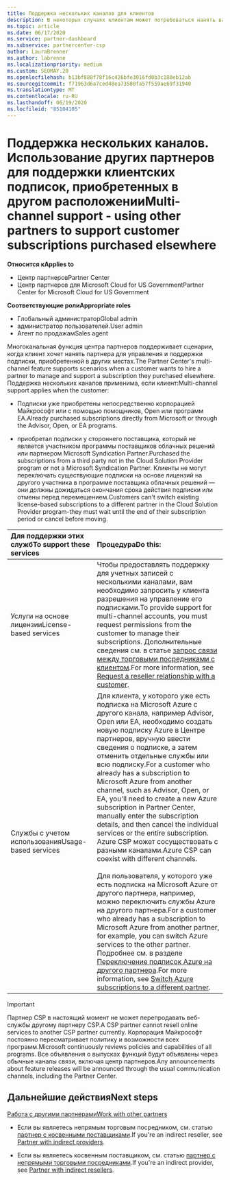 ```yaml
---
title: Поддержка нескольких каналов для клиентов
description: В некоторых случаях клиентам может потребоваться нанять вас за предоставление и поддержку подписки, приобретенной в других местах.
ms.topic: article
ms.date: 06/17/2020
ms.service: partner-dashboard
ms.subservice: partnercenter-csp
author: LauraBrenner
ms.author: labrenne
ms.localizationpriority: medium
ms.custom: SEOMAY.20
ms.openlocfilehash: b13bf888f78f16c426bfe3016fd0b3c180eb12ab
ms.sourcegitcommit: f71963d6a7ced48ea73580fa57f559ae69f31940
ms.translationtype: MT
ms.contentlocale: ru-RU
ms.lasthandoff: 06/19/2020
ms.locfileid: "85104105"
---
```

# <a name="multi-channel-support---using-other-partners-to-support-customer-subscriptions-purchased-elsewhere"></a><span data-ttu-id="b459a-103">Поддержка нескольких каналов. Использование других партнеров для поддержки клиентских подписок, приобретенных в другом расположении</span><span class="sxs-lookup"><span data-stu-id="b459a-103">Multi-channel support - using other partners to support customer subscriptions purchased elsewhere</span></span>

<span data-ttu-id="b459a-104">**Относится к**</span><span class="sxs-lookup"><span data-stu-id="b459a-104">**Applies to**</span></span>

- <span data-ttu-id="b459a-105">Центр партнеров</span><span class="sxs-lookup"><span data-stu-id="b459a-105">Partner Center</span></span>
- <span data-ttu-id="b459a-106">Центр партнеров для Microsoft Cloud for US Government</span><span class="sxs-lookup"><span data-stu-id="b459a-106">Partner Center for Microsoft Cloud for US Government</span></span>

<span data-ttu-id="b459a-107">**Соответствующие роли**</span><span class="sxs-lookup"><span data-stu-id="b459a-107">**Appropriate roles**</span></span>

- <span data-ttu-id="b459a-108">Глобальный администратор</span><span class="sxs-lookup"><span data-stu-id="b459a-108">Global admin</span></span>
- <span data-ttu-id="b459a-109">администратор пользователей.</span><span class="sxs-lookup"><span data-stu-id="b459a-109">User admin</span></span>
- <span data-ttu-id="b459a-110">Агент по продажам</span><span class="sxs-lookup"><span data-stu-id="b459a-110">Sales agent</span></span>

<span data-ttu-id="b459a-111">Многоканальная функция центра партнеров поддерживает сценарии, когда клиент хочет нанять партнера для управления и поддержки подписки, приобретенной в других местах.</span><span class="sxs-lookup"><span data-stu-id="b459a-111">The Partner Center's multi-channel feature supports scenarios when a customer wants to hire a partner to manage and support a subscription they purchased elsewhere.</span></span> <span data-ttu-id="b459a-112">Поддержка нескольких каналов применима, если клиент:</span><span class="sxs-lookup"><span data-stu-id="b459a-112">Multi-channel support applies when the customer:</span></span>

- <span data-ttu-id="b459a-113">Подписки уже приобретены непосредственно корпорацией Майкрософт или с помощью помощников, Open или программ EA.</span><span class="sxs-lookup"><span data-stu-id="b459a-113">Already purchased subscriptions directly from Microsoft or through the Advisor, Open, or EA programs.</span></span>

- <span data-ttu-id="b459a-114">приобретал подписки у стороннего поставщика, который не является участником программы поставщиков облачных решений или партнером Microsoft Syndication Partner.</span><span class="sxs-lookup"><span data-stu-id="b459a-114">Purchased the subscriptions from a third party not in the Cloud Solution Provider program or not a Microsoft Syndication Partner.</span></span> <span data-ttu-id="b459a-115">Клиенты не могут переключать существующие подписки на основе лицензий на другого участника в программе поставщика облачных решений — они должны дожидаться окончания срока действия подписки или отмены перед перемещением.</span><span class="sxs-lookup"><span data-stu-id="b459a-115">Customers can't switch existing license-based subscriptions to a different partner in the Cloud Solution Provider program-they must wait until the end of their subscription period or cancel before moving.</span></span>

|<span data-ttu-id="b459a-116">Для поддержки этих служб</span><span class="sxs-lookup"><span data-stu-id="b459a-116">To support these services</span></span>  | <span data-ttu-id="b459a-117">Процедура</span><span class="sxs-lookup"><span data-stu-id="b459a-117">Do this:</span></span> |
|:---------|:---------|
|<span data-ttu-id="b459a-118">Услуги на основе лицензии</span><span class="sxs-lookup"><span data-stu-id="b459a-118">License-based services</span></span>    | <span data-ttu-id="b459a-119">Чтобы предоставлять поддержку для учетных записей с несколькими каналами, вам необходимо запросить у клиента разрешения на управление его подписками.</span><span class="sxs-lookup"><span data-stu-id="b459a-119">To provide support for multi-channel accounts, you must request permissions from the customer to manage their subscriptions.</span></span> <span data-ttu-id="b459a-120">Дополнительные сведения см. в статье [запрос связи между торговыми посредниками с клиентом](request-a-relationship-with-a-customer.md).</span><span class="sxs-lookup"><span data-stu-id="b459a-120">For more information, see [Request a reseller relationship with a customer](request-a-relationship-with-a-customer.md).</span></span>   |
|<span data-ttu-id="b459a-121">Службы с учетом использования</span><span class="sxs-lookup"><span data-stu-id="b459a-121">Usage-based services</span></span>     |  <span data-ttu-id="b459a-122">Для клиента, у которого уже есть подписка на Microsoft Azure с другого канала, например Advisor, Open или EA, необходимо создать новую подписку Azure в Центре партнеров, вручную ввести сведения о подписке, а затем отменить отдельные службы или всю подписку.</span><span class="sxs-lookup"><span data-stu-id="b459a-122">For a customer who already has a subscription to Microsoft Azure from another channel, such as Advisor, Open, or EA, you'll need to create a new Azure subscription in Partner Center, manually enter the subscription details, and then cancel the individual services or the entire subscription.</span></span> <span data-ttu-id="b459a-123">Azure CSP может сосуществовать с разными каналами.</span><span class="sxs-lookup"><span data-stu-id="b459a-123">Azure CSP can coexist with different channels.</span></span><br/><br/> <span data-ttu-id="b459a-124">Для пользователя, у которого уже есть подписка на Microsoft Azure от другого партнера, например, можно переключить службы Azure на другого партнера.</span><span class="sxs-lookup"><span data-stu-id="b459a-124">For a customer who already has a subscription to Microsoft Azure from another partner, for example, you can switch Azure services to the other partner.</span></span>  <span data-ttu-id="b459a-125">Подробнее см. в разделе [Переключение подписок Azure на другого партнера](switch-azure-subscriptions-to-a-different-partner.md).</span><span class="sxs-lookup"><span data-stu-id="b459a-125">For more information, see [Switch Azure subscriptions to a different partner](switch-azure-subscriptions-to-a-different-partner.md).</span></span> |

> [!IMPORTANT]  
> <span data-ttu-id="b459a-126">Партнер CSP в настоящий момент не может перепродавать веб-службы другому партнеру CSP.</span><span class="sxs-lookup"><span data-stu-id="b459a-126">A CSP partner cannot resell online services to another CSP partner currently.</span></span> <span data-ttu-id="b459a-127">Корпорация Майкрософт постоянно пересматривает политику и возможности всех программ.</span><span class="sxs-lookup"><span data-stu-id="b459a-127">Microsoft continuously reviews policies and capabilities of all programs.</span></span> <span data-ttu-id="b459a-128">Все объявления о выпусках функций будут объявлены через обычные каналы связи, включая центр партнеров.</span><span class="sxs-lookup"><span data-stu-id="b459a-128">Any announcements about feature releases will be announced through the usual communication channels, including the Partner Center.</span></span>

## <a name="next-steps"></a><span data-ttu-id="b459a-129">Дальнейшие действия</span><span class="sxs-lookup"><span data-stu-id="b459a-129">Next steps</span></span>

[<span data-ttu-id="b459a-130">Работа с другими партнерами</span><span class="sxs-lookup"><span data-stu-id="b459a-130">Work with other partners</span></span>](work-with-other-partners.md)

- <span data-ttu-id="b459a-131">Если вы являетесь непрямым торговым посредником, см. статью [партнер с косвенными поставщиками](indirect-reseller-tasks-in-partner-center.md).</span><span class="sxs-lookup"><span data-stu-id="b459a-131">If you're an indirect reseller, see [Partner with indirect providers](indirect-reseller-tasks-in-partner-center.md).</span></span>

- <span data-ttu-id="b459a-132">Если вы являетесь косвенным поставщиком, см. статью [партнер с непрямыми торговыми посредниками](indirect-provider-tasks-in-partner-center.md).</span><span class="sxs-lookup"><span data-stu-id="b459a-132">If you're an indirect provider, see [Partner with indirect resellers](indirect-provider-tasks-in-partner-center.md).</span></span>
